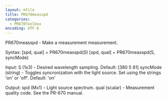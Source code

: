 ```yaml
---
layout: mfile
title: PR670measspd
categories:
  - PR670Toolbox
encoding: UTF-8
---
```


PR670measspd - Make a measurement measurement.

Syntax:
[spd, qual] = PR670measspd(S)
[spd, qual] = PR670measspd(S, syncMode)

Input:
S (1x3) - Desired wavelength sampling. Default: [380 5 81]
syncMode (string) - Toggles syncronization with the light source.  Set
    using the strings 'on' or 'off'.  Default: 'on'

Output:
spd (Mx1) - Light source spectrum.
qual (scalar) - Measurement quality code.  See the PR-670 manual.